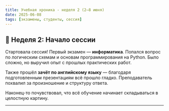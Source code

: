 ```yaml
---
title: Учебная хроника - неделя 2 (2–8 июня)
date: 2025-06-08
tags: [экзамены, студенты, сессия]
---
```


## 📝 Неделя 2: Начало сессии

Стартовала сессия! Первый экзамен — **информатика**. Попался вопрос по логическим схемам и основам программирования на Python. Было сложно, но выручил опыт с прошлых практических работ.

Также прошёл **зачёт по английскому языку** — благодаря подготовленным презентациям всё прошло гладко. Преподаватель похвалил за произношение и структуру ответа.

Наконец-то почувствовал, что всё обучение начинает складываться в целостную картину.

---
